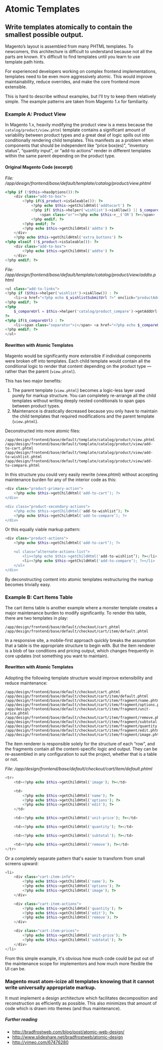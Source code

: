 # Atomic Templates

## Write templates atomically to contain the smallest possible output.

Magento’s layout is assembled from many PHTML templates. To newcomers, this architecture is difficult to understand because not all the parts are known. It's difficult to find templates until you learn to use template path hints.

For experienced developers working on complex frontend implementations, templates need to be even more aggressively atomic. This would improve maintainability, reduce overrides, and make the core frontend more extensible.

This is hard to describe without examples, but I’ll try to keep them relatively simple. The example patterns are taken from Magento 1.x for familiarity.

### Example A: Product View

In Magento 1.x, heavily modifying the product view is a mess because the ```catalog/product/view.phtml``` template contains a significant amount of variability between product types and a great deal of logic spills out into conditionally rendering child templates. This manifests as a problem when components that should be independent like “price box(es)", “inventory status", “quantity input", or “add-to actions" render in different templates within the same parent depending on the product type.

#### Original Magento Code (excerpt)

*File: /app/design/frontend/base/default/template/catalog/product/view.phtml*

```php
<?php if (!$this->hasOptions()):?>
    <div class="add-to-box">
        <?php if($_product->isSaleable()): ?>
            <?php echo $this->getChildHtml('addtocart') ?>
            <?php if( $this->helper('wishlist')->isAllow() || $_compareUrl=$this->helper('catalog/product_compare')->getAddUrl($_product)): ?>
                <span class="or"><?php echo $this->__('OR') ?></span>
            <?php endif; ?>
        <?php endif; ?>
        <?php echo $this->getChildHtml('addto') ?>
    </div>
    <?php echo $this->getChildHtml('extra_buttons') ?>
<?php elseif (!$_product->isSaleable()): ?>
    <div class="add-to-box">
        <?php echo $this->getChildHtml('addto') ?>
    </div>
<?php endif; ?>
```

*File: /app/design/frontend/base/default/template/catalog/product/view/addto.phtml*

```php
<ul class="add-to-links">
<?php if ($this->helper('wishlist')->isAllow()) : ?>
    <li><a href="<?php echo $_wishlistSubmitUrl ?>" onclick="productAddToCartForm.submitLight(this, this.href); return false;" class="link-wishlist"><?php echo $this->__('Add to Wishlist') ?></a></li>
<?php endif; ?>
<?php
    $_compareUrl = $this->helper('catalog/product_compare')->getAddUrl($_product);
?>
<?php if($_compareUrl) : ?>
    <li><span class="separator">|</span> <a href="<?php echo $_compareUrl ?>" class="link-compare"><?php echo $this->__('Add to Compare') ?></a></li>
<?php endif; ?>
</ul>
```

#### Rewritten with Atomic Templates

Magento would be significantly more extensible if individual components were broken off into templates. Each child template would contain all the conditional logic to render that content depending on the product type — rather than the parent (```view.phtml```).

This has two major benefits:

1. The parent template (```view.phtml```) becomes a logic-less layer used purely for markup structure. You can completely re-arrange all the child templates without writing deeply nested conditionals to span gaps between product types.
1. Maintenance is drastically decreased because you only have to maintain the child templates that required modifications and the parent template (```view.phtml```).

Deconstructed into more atomic files:

```
/app/design/frontend/base/default/template/catalog/product/view.phtml
/app/design/frontend/base/default/template/catalog/product/view/add-to-cart.phtml
/app/design/frontend/base/default/template/catalog/product/view/add-to-wishlist.phtml
/app/design/frontend/base/default/template/catalog/product/view/add-to-compare.phtml
```

In this structure you could very easily rewrite (view.phtml) without accepting maintenance burden for any of the interior code as this:

```php
<div class="product-primary-action">
    <?php echo $this->getChildHtml('add-to-cart’); ?>
</div>

<div class="product-secondary-actions">
    <?php echo $this->getChildHtml('add-to-wishlist’); ?>
    <?php echo $this->getChildHtml('add-to-compare’); ?>
</div>
```

Or this equally viable markup pattern:

```php
<div class="product-actions">
    <?php echo $this->getChildHtml('add-to-cart’); ?>

    <ul class="alternate-actions-list">
        <li><?php echo $this->getChildHtml('add-to-wishlist’); ?></li>
        <li><?php echo $this->getChildHtml('add-to-compare’); ?></li>
    </ul>
</div>
```

By deconstructing content into atomic templates restructuring the markup becomes trivially easy.

### Example B: Cart Items Table

The cart items table is another example where a monster template creates a major maintenance burden to modify significantly. To render this table, there are two templates in play:

```
/app/design/frontend/base/default/checkout/cart.phtml
/app/design/frontend/base/default/checkout/cart/item/default.phtml
```

In a responsive site, a mobile-first approach quickly breaks the assumption that a table is the appropriate structure to begin with. But the item renderer is a blob of tax conditions and pricing output, which changes frequently in core updates (not something you want to maintain).

#### Rewritten with Atomic Templates

Adopting the following template structure would improve extensibility and reduce maintenance:

```
/app/design/frontend/base/default/checkout/cart.phtml
/app/design/frontend/base/default/checkout/cart/item/default.phtml
/app/design/frontend/base/default/checkout/cart/item/fragment/name.phtml
/app/design/frontend/base/default/checkout/cart/item/fragment/options.phtml
/app/design/frontend/base/default/checkout/cart/item/fragment/unit-price.phtml
/app/design/frontend/base/default/checkout/cart/item/fragment/remove.phtml
/app/design/frontend/base/default/checkout/cart/item/fragment/subtotal.phtml
/app/design/frontend/base/default/checkout/cart/item/fragment/quantity.phtml
/app/design/frontend/base/default/checkout/cart/item/fragment/edit.phtml
/app/design/frontend/base/default/checkout/cart/item/fragment/image.phtml
```

The item renderer is responsible solely for the structure of each “row", and the fragments contain all the content-specific logic and output. They can be re-assembled in any configuration to suit the project, whether that is a table or not.

*File: /app/design/frontend/base/default/checkout/cart/item/default.phtml*

```php
<tr>
    <td><?php echo $this->getChildHtml('image'); ?></td>

    <td>
        <?php echo $this->getChildHtml('name'); ?>
        <?php echo $this->getChildHtml('options'); ?>
        <?php echo $this->getChildHtml('edit'); ?>
    </td>

    <td><?php echo $this->getChildHtml('unit-price'); ?></td>

    <td><?php echo $this->getChildHtml('quantity'); ?></td>

    <td><?php echo $this->getChildHtml('subtotal'); ?></td>

    <td><?php echo $this->getChildHtml('remove'); ?></td>
</tr>
```

Or a completely separate pattern that's easier to transform from small screens upward:

```php
<li>
    <div class="cart-item-info">
        <?php echo $this->getChildHtml('name'); ?>
        <?php echo $this->getChildHtml('options'); ?>
        <?php echo $this->getChildHtml('image'); ?>
    </div>

    <div class="cart-item-actions">
        <?php echo $this->getChildHtml('quantity'); ?>
        <?php echo $this->getChildHtml('edit'); ?>
        <?php echo $this->getChildHtml('remove'); ?>
    </div>

    <div class="cart-item-prices">
        <?php echo $this->getChildHtml('unit-price'); ?>
        <?php echo $this->getChildHtml('subtotal'); ?>
    </div>
</li>
```

From this simple example, it's obvious how much code could be put out of the maintenance scope for implementors and how much more flexible the UI can be.

### Magento must atom-icize all templates knowing that it cannot write universally appropriate markup.

It must implement a design architecture which facilitates decomposition and reconstruction as efficiently as possible. This also minimizes that amount of code which is drawn into themes (and thus maintenance).

##### Further reading

* http://bradfrostweb.com/blog/post/atomic-web-design/ 
* http://www.slideshare.net/bradfrostweb/atomic-design
* http://vimeo.com/67476280